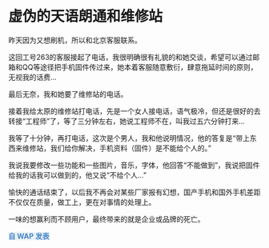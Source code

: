 # 虚伪的天语朗通和维修站

昨天因为又想刷机，所以和北京客服联系。

这回工号263的客服接起了电话，我很明确很有礼貌的和她交谈，希望可以通过邮箱和QQ等途径把手机固件传过来，她本着客服随意敷衍，肆意拖延时间的原则，无视我的话费…

最后无奈，我和她要了维修站的电话。

接着我给太原的维修站打电话，先是一个女人接电话，语气极冷，但还是很好的去转接“工程师”了，等了三分钟左右，她说工程师不在，叫我过五六分钟打来…

我等了十分钟，再打电话，这次是个男人，我和他说明情况，他的答复是“带上东西来维修站，我们给你解决，手机资料（固件）是不能给个人的。”

我说我要修改一些功能和一些图片，音乐，字体，他回答“不能做到”，我说把固件给我的话我可以做到的，他又说“不给个人…”

愉快的通话结束了，以后我不再会对某些厂家报有幻想，国产手机和国外手机差距不仅仅在质量，做工上，更在对事情的处理上。

一味的想赢利而不顾用户，最终带来的就是企业或品牌的死亡。

<span style="font-weight: bold; color: #4685c4; background-color: #e9f1f8">自 WAP 发表</span>

